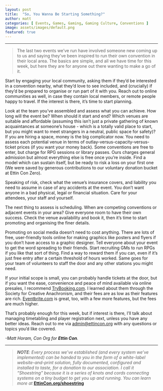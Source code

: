 ```yaml
---
layout: post
title:  "So, You Wanna Be Starting Something?"
author: matt
categories: [ Events, Games, Gaming, Gaming Culture, Conventions ]
image: assets/images/default.png
featured: true
---
```

<section name="d9cc" class="section section--body section--first"><div class="section-divider"><hr class="section-divider"></div><div class="section-content"><div class="section-inner sectionLayout--insetColumn"><blockquote name="ebb0" id="ebb0" class="graf graf--blockquote graf-after--h3">The last two events we’ve run have involved someone new coming up to us and saying they’ve been inspired to run their own convention in their local area. The basics are simple, and all we have time for this week, but here they are for anyone out there wanting to make a go of it.</blockquote><p name="ba94" id="ba94" class="graf graf--p graf-after--blockquote">Start by engaging your local community, asking them if they’d be interested in a convention nearby, what they’d love to see included, and (crucially) if they’d be prepared to organise or run part of it with you. Reach out to online communities as well, in case they contain local members, or remote people happy to travel. If the interest is there, it’s time to start planning.</p><p name="4b51" id="4b51" class="graf graf--p graf-after--p">Look at the team you’ve assembled and assess what you can achieve. How long will the event be? When should it start and end? Which venues are suitable and affordable (assuming this isn’t just a private gathering of known acquaintances at someone’s house - which is a totally valid place to start, but you might want to meet strangers in a neutral, public space for safety)? If you are hiring a space, money is the big complicator now. You need to assess each potential venue in terms of outlay-versus-capacity-versus-ticket prices (if you want your money back). Some conventions are free to enter, but charge for RPG sessions or library passes. Ours charges general admission but almost everything else is free once you’re inside. Find a model which can sustain itself, but be ready to risk a loss on your first one (We were saved by generous contributions to our voluntary donation bucket at Ettin Con Zero).</p><p name="87c5" id="87c5" class="graf graf--p graf-after--p">Speaking of risk, check what the venue’s insurance covers, and liability you need to assume in case of any accidents at the event. You don’t want anyone in a bad physical, legal or financial situation. Care for your attendees, your staff and yourself.</p><p name="0409" id="0409" class="graf graf--p graf-after--p">The next thing to assess is scheduling. When are competing conventions or adjacent events in your area? Give everyone room to have their own success. Check the venue availability and book it, then it’s time to start promoting and organising the finer details.</p><p name="3293" id="3293" class="graf graf--p graf-after--p">Promoting on social media doesn’t need to cost anything. There are lots of free, user-friendly tools online for making graphics like posters and flyers if you don’t have access to a graphic designer. Tell everyone about your event to get the word spreading to their friends. Start recruiting GMs to run RPGs if you like that sort of thing. Find a way to reward them if you can, even if it’s just free entry after a certain threshold of hours worked. Same goes for your team of volunteers to staff the door and any other stations you might need.</p><p name="f337" id="f337" class="graf graf--p graf-after--p">If your initial scope is small, you can probably handle tickets at the door, but if you want the ease, convenience and peace of mind available via online presales, I recommend <a href="http://TryBooking.com" data-href="http://TryBooking.com" class="markup--anchor markup--p-anchor" rel="noopener" target="_blank">TryBooking.com</a>. I learned about them through the Society for Creative Anachronism, and their fees are as low as their features are rich. <a href="http://Eventbrite.com" data-href="http://Eventbrite.com" class="markup--anchor markup--p-anchor" rel="noopener" target="_blank">Eventbrite.com</a> is great, too, with a few more features, but the fees are much higher.</p><p name="96f8" id="96f8" class="graf graf--p graf-after--p">That’s probably enough for this week, but if interest is there, I’ll talk about managing timetabling and player registration next, unless you have any better ideas. Reach out to me via <a href="mailto:admin@ettincon.org" data-href="mailto:admin@ettincon.org" class="markup--anchor markup--p-anchor" target="_blank">admin@ettincon.org</a> with any questions or topics you’d like covered.</p><p name="e34d" id="e34d" class="graf graf--p graf-after--p graf--trailing"><em class="markup--em markup--p-em">-Matt Horam, Con Org for </em><strong class="markup--strong markup--p-strong"><em class="markup--em markup--p-em">Ettin Con</em></strong><em class="markup--em markup--p-em">.</em></p></div></div></section><section name="a4e4" class="section section--body section--last"><div class="section-divider"><hr class="section-divider"></div><div class="section-content"><div class="section-inner sectionLayout--insetColumn"><blockquote name="b256" id="b256" class="graf graf--blockquote graf--leading graf--trailing"><strong class="markup--strong markup--blockquote-strong"><em class="markup--em markup--blockquote-em">NOTE</em></strong><em class="markup--em markup--blockquote-em">: Every process we’ve established (and every system we’ve implemented) can be handed to you in the form of a white-label website-and-print solution, fully documented, configured and installed to taste, for a donation to our association. I call it “Shoestring” because it is a series of knots and cords connecting systems on a tiny budget to get you up and running. You can learn more at </em><a href="https://EttinCon.org/shoestring" data-href="https://EttinCon.org/shoestring" class="markup--anchor markup--blockquote-anchor" rel="noopener nofollow noopener" target="_blank"><strong class="markup--strong markup--blockquote-strong">EttinCon.org/shoestring</strong></a></blockquote></div></div></section>